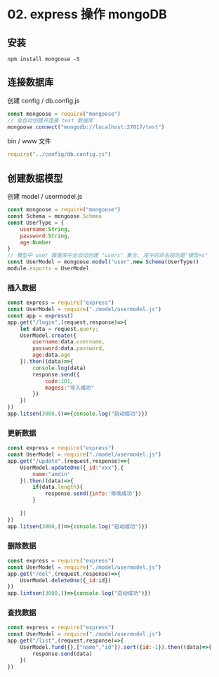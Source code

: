 # 02. express 操作 mongoDB

## 安装

```shell
npm install mongoose -S
```

## 连接数据库

创建 config / db.config.js

```javascript
const mongoose = require("mongoose")
// 会自动创建并连接 test 数据库
mongoose.connect("mongodb://localhost:27017/test")
```

bin / www 文件

```javascript
require("../config/db.config.js")
```

## 创建数据模型

创建 model / usermodel.js

```javascript
const mongoose = require("mongoose")
const Schema = mongoose.Schmea
const UserType = {
    username:String,
    password:String,
    age:Number
}
// 模型中 user 数据库中会自动创建 "users" 集合, 库中的命名规则是"模型+s"
const UserModel = mongoose.model("user",new Schema(UserType))
module.exports = UserModel
```

### 插入数据

```javascript
const express = require("express")
const UserModel = require("./model/usermodel.js")
const app = express()
app.get("/login",(request,response)=>{
    let data = request.query;
    UserModel.create({
        username:data.username,
        password:data.password,
        age:data.age
    }).then((data)=>{
        console.log(data)
        response.send({
            code:101,
            magess:"写入成功"
        })
    })
})
app.litsen(3000,()=>{console.log("启动成功")})
```

### 更新数据

```javascript
const express = require("express")
const UserModel = require("./model/usermodel.js")
app.get("/update",(request,response)=>{
    UserModel.updateOne({_id:"xxx"},{
        name:"amdin"
    }).then((data)=>{
        if(data.length){
            response.send({info:'修改成功'})
        }
        
    })
})
app.litsen(3000,()=>{console.log("启动成功")})
```

### 删除数据

```javascript
const express = require("express")
const UserModel = require("./model/usermodel.js")
app.get("/del",(request,response)=>{
    UserModel.deleteOne({_id:id})
})
app.lintsen(3000,()=>{console.log("启动成功")})
```

### 查找数据

```javascript
const express = require("express")
const UserModel = require("./model/usermodel.js")
app.get("/list",(request,response)=>{
    UserModel.fund({},["name","id"]).sort({id:-1}).then((data)=>{
        response.send(data)
    })
})
```

